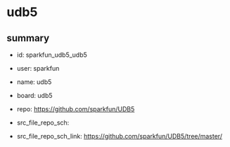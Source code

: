 # udb5
 
## summary 
* id: sparkfun_udb5_udb5
* user: sparkfun
* name: udb5
* board: udb5
* repo: https://github.com/sparkfun/UDB5



* src_file_repo_sch: 
* src_file_repo_sch_link: https://github.com/sparkfun/UDB5/tree/master/




